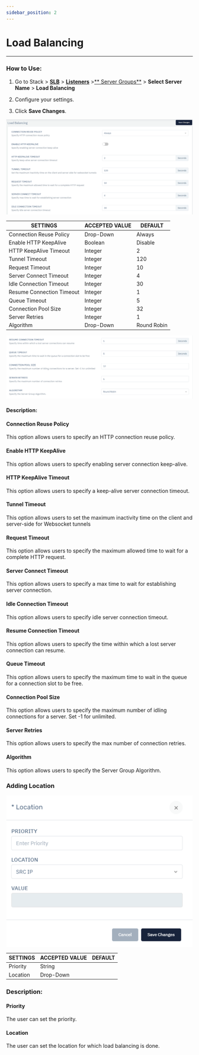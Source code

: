 ```yaml
---
sidebar_position: 2
---
```


# Load Balancing

---

### How to Use:

1. Go to Stack > [**SLB**](/adc/docs) > [**Listeners**](../../listeners/) >[** Server Groups**](../server_groups/) > **Select Server Name** > **Load Balancing**

2. Configure your settings. 

3. Click **Save Changes**.

![Load balancing](/img/adc/v6/docs/loadbalancing.png)

| SETTINGS                  | ACCEPTED VALUE | DEFAULT     |
|---------------------------|----------------|-------------|
| Connection Reuse Policy   | Drop-Down      | Always      |
| Enable HTTP KeepAlive     | Boolean        | Disable     |
| HTTP KeepAlive Timeout    | Integer        | 2           |
| Tunnel Timeout            | Integer        | 120         |
| Request Timeout           | Integer        | 10          |
| Server Connect Timeout    | Integer        | 4           |
| Idle Connection Timeout   | Integer        | 30          |
| Resume Connection Timeout | Integer        | 1           |
| Queue Timeout             | Integer        | 5           |
| Connection Pool Size      | Integer        | 32          |
| Server Retries            | Integer        | 1           |
| Algorithm                 | Drop-Down      | Round Robin |

![Load balancing2](/img/adc/v6/docs/loadbalancing2.png)

#### Description:

#### Connection Reuse Policy

This option allows users to specify an HTTP connection reuse policy.

#### Enable HTTP KeepAlive

This option allows users to specify enabling server connection keep-alive.

#### HTTP KeepAlive Timeout

This option allows users to specify a keep-alive server connection timeout.

#### Tunnel Timeout

This option allows users to set the maximum inactivity time on the client and server-side for Websocket tunnels

#### Request Timeout

This option allows users to specify the maximum allowed time to wait for a complete HTTP request.

#### Server Connect Timeout

This option allows users to specify a max time to wait for establishing server connection.

#### Idle Connection Timeout

This option allows users to specify idle server connection timeout.

#### Resume Connection Timeout

This option allows users to specify the time within which a lost server connection can resume.

#### Queue Timeout

This option allows users to specify the maximum time to wait in the queue for a connection slot to be free.

#### Connection Pool Size

This option allows users to specify the maximum number of idling connections for a server. Set -1 for unlimited.

#### Server Retries

This option allows users to specify the max number of connection retries.

#### Algorithm

This option allows users to specify the Server Group Algorithm.

### Adding Location

![Load balancing3](/img/adc/v6/docs/loadbalancing3.png)

| SETTINGS | ACCEPTED VALUE | DEFAULT |
|----------|----------------|---------|
| Priority | String         |         |
| Location | Drop-Down      |         |

### Description:

#### Priority

The user can set the priority.

#### Location

The user can set the location for which load balancing is done.
